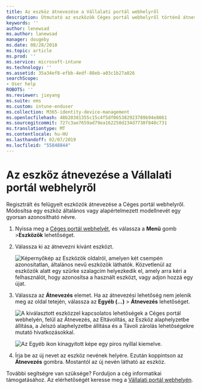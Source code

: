 ```yaml
---
title: Az eszköz átnevezése a Vállalati portál webhelyről
description: Útmutató az eszközök Céges portál webhelyről történő átnevezéséhez.
keywords: ''
author: lenewsad
ms.author: lanewsad
manager: dougeby
ms.date: 08/28/2018
ms.topic: article
ms.prod: ''
ms.service: microsoft-intune
ms.technology: ''
ms.assetid: 35a34ef8-efbb-4edf-88eb-a03c1b27a026
searchScope:
- User help
ROBOTS: ''
ms.reviewer: jieyang
ms.suite: ems
ms.custom: intune-enduser
ms.collection: M365-identity-device-management
ms.openlocfilehash: 48b20381355c15c4f5df065382923789b94e8061
ms.sourcegitcommit: 727c3ae7659ad79ea162250d234d7730f840c731
ms.translationtype: MT
ms.contentlocale: hu-HU
ms.lasthandoff: 02/07/2019
ms.locfileid: "55848844"
---
```

# <a name="rename-your-device-from-the-company-portal-website"></a>Az eszköz átnevezése a Vállalati portál webhelyről

Regisztrált és felügyelt eszközök átnevezése a Céges portál webhelyről. Módosítsa egy eszköz általános vagy alapértelmezett modellnevét egy gyorsan azonosítható névre.

1. Nyissa meg a [Céges portál webhelyét](https://portal.manage.microsoft.com), és válassza a __Menü__ gomb >__Eszközök__ lehetőséget.  

2. Válassza ki az átnevezni kívánt eszközt.

    ![Képernyőkép az Eszközök oldalról, amelyen két csempén azonosítatlan, általános nevű eszközök láthatók. Közvetlenül az eszközök alatt egy szürke szalagcím helyezkedik el, amely arra kéri a felhasználót, hogy azonosítsa a használt eszközt, vagy adjon hozzá egy újat.](./media/rename-reset-device-step2-1808.png)   

3. Válassza az **Átnevezés** elemet. Ha az átnevezési lehetőség nem jelenik meg az oldal tetején, válassza az **Egyéb (…)** > **Átnevezés** lehetőséget.   

   ![A kiválasztott eszközzel kapcsolatos lehetőségek a Céges portál webhelyén, felül az Átnevezés, az Eltávolítás, az Eszköz alaphelyzetbe állítása, a Jelszó alaphelyzetbe állítása és a Távoli zárolás lehetőségekre mutató hivatkozásokkal. ](./media/rename-reset-device-1808.png)   

    ![Az Egyéb ikon kinagyított képe egy piros nyíllal kiemelve.](./media/rename-reset-device-step3-more-1808.png)  

4. Írja be az új nevet az eszköz nevének helyére. Ezután koppintson az **Átnevezés** gombra. Mostantól az új nevén látható az eszköz.  

További segítségre van szüksége? Forduljon a cég informatikai támogatásához. Az elérhetőségét keresse meg a [Vállalati portál webhelyén](https://go.microsoft.com/fwlink/?linkid=2010980).  
